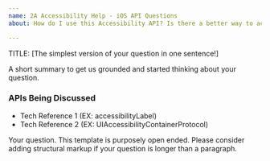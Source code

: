 ```yaml
---
name: 2A Accessibility Help - iOS API Questions
about: How do I use this Accessibility API? Is there a better way to accomplish this?

---
```


TITLE: [The simplest version of your question in one sentence!]

A short summary to get us grounded and started thinking about your question. 

### APIs Being Discussed

- Tech Reference 1 (EX: accessibilityLabel)
- Tech Reference 2 (EX: UIAccessibilityContainerProtocol)

Your question. This template is purposely open ended. Please consider adding structural markup if your question is longer than a paragraph.
